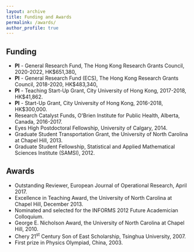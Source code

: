 ```yaml
---
layout: archive
title: Funding and Awards
permalink: /awards/
author_profile: true
---
```


## Funding

* **PI** - General Research Fund, The Hong Kong Research Grants Council, 2020-2022, HK$651,380[.](https://cerg1.ugc.edu.hk/cergprod/scrrm00542.jsp?proj_id=11504620&old_proj_id=null&proj_title=&isname=&ioname=&institution=&subject=&pages=1&year=&theSubmit=11504620)
* **PI** - General Research Fund (ECS), The Hong Kong Research Grants Council, 2018-2020, HK$483,340[.](https://cerg1.ugc.edu.hk/cergprod/scrrm00542.jsp?proj_id=21500517&old_proj_id=null&proj_title=&isname=&ioname=&institution=&subject=&pages=1&year=&theSubmit=21500517)
* **PI** - Teaching Start-Up Grant, City University of Hong Kong, 2017-2018, HK$41,862.
* **PI** - Start-Up Grant, City University of Hong Kong, 2016-2018, HK$300,000.
* Research Catalyst Funds, O'Brien Institute for Public Health, Alberta, Canada, 2016-2017.
* Eyes High Postdoctoral Fellowship, University of Calgary, 2014.
* Graduate Student Transportation Grant, the University of North Carolina at Chapel Hill, 2013.
* Graduate Student Fellowship, Statistical and Applied Mathematical Sciences Institute (SAMSI), 2012.

<!---
* **PI** - Strategic Research Grant, City University of Hong Kong, 2019-2021, HK$100,000.
--->

## Awards

* Outstanding Reviewer[,](/files/OutstandingAward-EJOR.pdf) European Journal of Operational Research, April 2017.
* Excellence in Teaching Award[,](/files/UNC-Teaching-Award.pdf) the University of North Carolina at Chapel Hill, December 2013.
* Nominated and selected for the INFORMS 2012 Future Academician Colloquium.
* George E. Nicholson Award[,](/files/UNC-Nicholson-Award.pdf) the University of North Carolina at Chapel Hill, 2010.
* Chery 21<sup>st</sup> Century Son of East Scholarship, Tsinghua University, 2007.
* First prize in Physics Olympiad, China, 2003.
